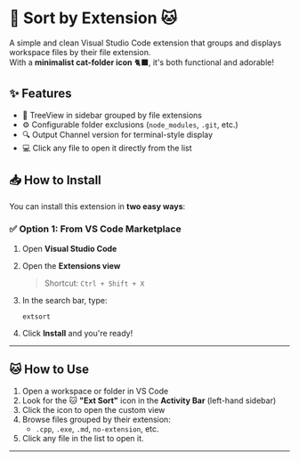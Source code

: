 # 📂 Sort by Extension 🐱

A simple and clean Visual Studio Code extension that groups and displays workspace files by their file extension.  
With a **minimalist cat-folder icon** 🐈‍⬛, it's both functional and adorable!

## ✨ Features

- 📁 TreeView in sidebar grouped by file extensions
- ⚙️ Configurable folder exclusions (`node_modules`, `.git`, etc.)
- 🔍 Output Channel version for terminal-style display
- 💻 Click any file to open it directly from the list




## 📥 How to Install

You can install this extension in **two easy ways**:

### ✅ Option 1: From VS Code Marketplace

1. Open **Visual Studio Code**
2. Open the **Extensions view**  
   > Shortcut: `Ctrl + Shift + X`
3. In the search bar, type:

   ```
   extsort
   ```

 

4. Click **Install** and you're ready!

---




## 🐱 How to Use

1. Open a workspace or folder in VS Code
2. Look for the 🐱 **"Ext Sort"** icon in the **Activity Bar** (left-hand sidebar)
3. Click the icon to open the custom view
4. Browse files grouped by their extension:
   - `.cpp`, `.exe`, `.md`, `no-extension`, etc.
5. Click any file in the list to open it.

---



